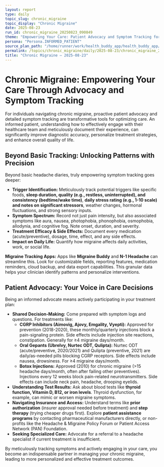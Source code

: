 ```yaml
---
layout: report
type: daily
topic_slug: chronic_migraine
topic_display: "Chronic Migraine"
date: 2025-08-23
run_id: chronic_migraine_20250823_090849
theme: "Empowering Your Care: Patient Advocacy and Symptom Tracking for Chronic Migraine"
persona: "Persona.INFORMED_PATIENT"
source_plan_path: "/home/runner/work/health_buddy_app/health_buddy_app/.results/chronic_migraine/weekly_plan/2025-08-18/plan.json"
permalink: /topics/chronic_migraine/daily/2025-08-23/chronic_migraine_20250823_090849/
title: "Chronic Migraine — 2025-08-23"
---
```


# Chronic Migraine: Empowering Your Care Through Advocacy and Symptom Tracking

For individuals navigating chronic migraine, proactive patient advocacy and detailed symptom tracking are transformative tools for optimizing care. An informed patient, understanding how to effectively engage with their healthcare team and meticulously document their experience, can significantly improve diagnostic accuracy, personalize treatment strategies, and enhance overall quality of life.

## Beyond Basic Tracking: Unlocking Patterns with Precision

Beyond basic headache diaries, truly empowering symptom tracking goes deeper:

*   **Trigger Identification:** Meticulously track potential triggers like specific foods, **sleep duration, quality (e.g., restless, uninterrupted), and consistency (bedtime/wake time)**, **daily stress rating (e.g., 1-10 scale) and notes on significant stressors**, weather changes, hormonal fluctuations, and strong sensory inputs.
*   **Symptom Spectrum:** Record not just pain intensity, but also associated symptoms like aura, nausea, photophobia, phonophobia, osmophobia, allodynia, and cognitive fog. Note onset, duration, and severity.
*   **Treatment Efficacy & Side Effects:** Document every medication (acute/preventive), dosage, time, effect, and any side effects.
*   **Impact on Daily Life:** Quantify how migraine affects daily activities, work, or social life.

**Migraine Tracking Apps:** Apps like **Migraine Buddy** and **N-1 Headache** can streamline this. Look for customizable fields, reporting features, medication reminders, cloud backup, and data export capabilities. This granular data helps your clinician identify patterns and personalize interventions.

## Patient Advocacy: Your Voice in Care Decisions

Being an informed advocate means actively participating in your treatment plan:

*   **Shared Decision-Making:** Come prepared with symptom logs and questions. For treatments like:
    *   **CGRP Inhibitors (Aimovig, Ajovy, Emgality, Vyepti):** Approved for prevention (2018-2020), these monthly/quarterly injections block a pain-signaling protein. Side effects include injection site reactions, constipation. Generally for ≥4 migraine days/month.
    *   **Oral Gepants (Ubrelvy, Nurtec ODT, Qulipta):** Nurtec ODT (acute/preventive, 2020/2021) and Qulipta (preventive, 2021) are daily/as-needed pills blocking CGRP receptors. Side effects include nausea, drowsiness. For ≥4 migraine days/month.
    *   **Botox Injections:** Approved (2010) for chronic migraine (>15 headache days/month, often after failing other preventives). Injections every 12 weeks block pain-related neurotransmitters. Side effects can include neck pain, headache, drooping eyelids.
*   **Understanding Test Results:** Ask about blood tests like **thyroid function, Vitamin D, B12, or iron levels**. Thyroid dysfunction, for example, can mimic or worsen migraine symptoms.
*   **Navigating Insurance and Access:** Understand terms like **prior authorization** (insurer approval needed before treatment) and **step therapy** (trying cheaper drugs first). Explore **patient assistance programs** by contacting pharmaceutical manufacturers directly, or non-profits like the Headache & Migraine Policy Forum or Patient Access Network (PAN) Foundation.
*   **Seeking Specialized Care:** Advocate for a referral to a headache specialist if current treatment is insufficient.

By meticulously tracking symptoms and actively engaging in your care, you become an indispensable partner in managing your chronic migraine, leading to more personalized and effective treatment outcomes.

